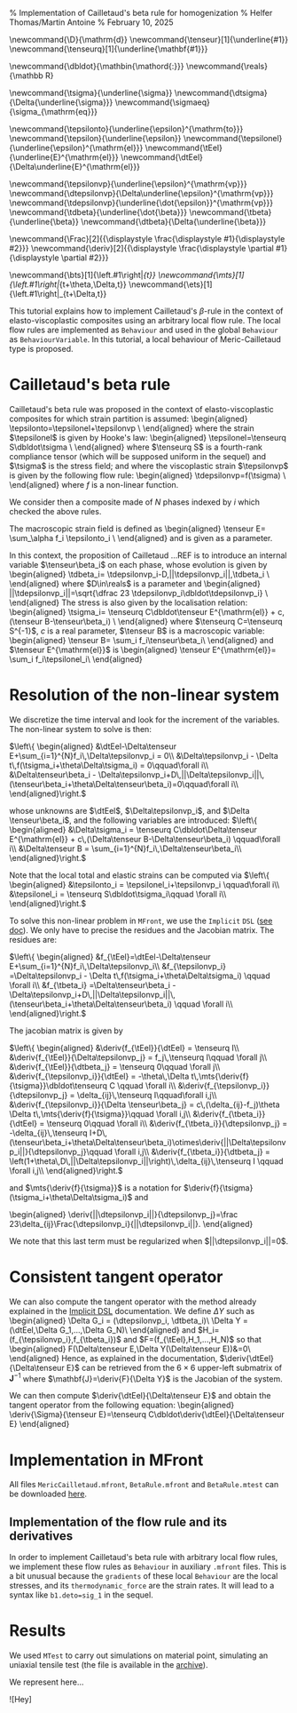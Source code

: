 % Implementation of Cailletaud's beta rule for homogenization
% Helfer Thomas/Martin Antoine
% February 10, 2025

\newcommand{\D}{\mathrm{d}}
\newcommand{\tenseur}[1]{\underline{#1}}
\newcommand{\tenseurq}[1]{\underline{\mathbf{#1}}}

\newcommand{\dbldot}{\mathbin{\mathord{:}}}
\newcommand{\reals}{\mathbb R}

\newcommand{\tsigma}{\underline{\sigma}}
\newcommand{\dtsigma}{\Delta{\underline{\sigma}}}
\newcommand{\sigmaeq}{\sigma_{\mathrm{eq}}}

\newcommand{\tepsilonto}{\underline{\epsilon}^{\mathrm{to}}}
\newcommand{\tepsilon}{\underline{\epsilon}}
\newcommand{\tepsilonel}{\underline{\epsilon}^{\mathrm{el}}}
\newcommand{\tEel}{\underline{E}^{\mathrm{el}}}
\newcommand{\dtEel}{\Delta\underline{E}^{\mathrm{el}}}

\newcommand{\tepsilonvp}{\underline{\epsilon}^{\mathrm{vp}}}
\newcommand{\dtepsilonvp}{\Delta\underline{\epsilon}^{\mathrm{vp}}}
\newcommand{\tdepsilonvp}{\underline{\dot{\epsilon}}^{\mathrm{vp}}}
\newcommand{\tdbeta}{\underline{\dot{\beta}}}
\newcommand{\tbeta}{\underline{\beta}}
\newcommand{\dtbeta}{\Delta{\underline{\beta}}}

\newcommand{\Frac}[2]{{\displaystyle \frac{\displaystyle #1}{\displaystyle #2}}}
\newcommand{\deriv}[2]{{\displaystyle \frac{\displaystyle \partial #1}{\displaystyle \partial #2}}}

\newcommand{\bts}[1]{\left.#1\right|_{t}}
\newcommand{\mts}[1]{\left.#1\right|_{t+\theta\,\Delta\,t}}
\newcommand{\ets}[1]{\left.#1\right|_{t+\Delta\,t}}

This tutorial explains how to implement Cailletaud's $\beta$-rule in the context of elasto-viscoplastic
composites using an arbitrary local flow rule.
The local flow rules are implemented as `Behaviour` and used in the global `Behaviour` as `BehaviourVariable`.
In this tutorial, a local behaviour of Meric-Cailletaud type is proposed.

# Cailletaud's beta rule

Cailletaud's beta rule was proposed in the context of elasto-viscoplastic composites for which
strain partition is assumed:
\begin{aligned}
  \tepsilonto=\tepsilonel+\tepsilonvp \\
\end{aligned}
where the strain $\tepsilonel$ is given by Hooke's law:
\begin{aligned}
  \tepsilonel=\tenseurq S\dbldot\tsigma \\
\end{aligned}
where $\tenseurq S$ is a fourth-rank compliance tensor (which will be supposed uniform in the sequel)
and $\tsigma$ is the stress field; and  where the viscoplastic strain
$\tepsilonvp$ is given by the following flow rule:
\begin{aligned}
  \tdepsilonvp=f(\tsigma) \\
\end{aligned}
where $f$ is a non-linear function.

We consider then a composite made of $N$ phases indexed by $i$ which checked the above rules.

The macroscopic strain field is defined as
\begin{aligned}
\tenseur E= \sum_\alpha f_i \tepsilonto_i \\
\end{aligned}
and is given as a parameter.

In this context, the proposition of Cailletaud ...REF  is to
introduce an internal variable $\tenseur\beta_i$ on each phase,
whose evolution is given by
\begin{aligned}
 \tdbeta_i= \tdepsilonvp_i-D\,||\tdepsilonvp_i||\,\tdbeta_i \\
\end{aligned}
where $D\in\reals$ is a parameter and
\begin{aligned}
  ||\tdepsilonvp_i||=\sqrt{\dfrac 23 \tdepsilonvp_i\dbldot\tdepsilonvp_i} \\
\end{aligned}
The stress is also given by the localisation relation:
\begin{aligned}
 \tsigma_i= \tenseurq C\dbldot\tenseur E^{\mathrm{el}} + c\,(\tenseur B-\tenseur\beta_i) \\
\end{aligned}
where $\tenseurq C=\tenseurq S^{-1}$, $c$ is a real parameter, $\tenseur B$ is a macroscopic
variable:
\begin{aligned}
\tenseur B= \sum_i f_i\tenseur\beta_i\\
\end{aligned}
and $\tenseur E^{\mathrm{el}}$ is
\begin{aligned}
\tenseur E^{\mathrm{el}}= \sum_i f_i\tepsilonel_i\\
\end{aligned}

# Resolution of the non-linear system

We discretize the time interval and look for the increment of the variables. The non-linear system
to solve is then:

$\left\{
\begin{aligned}
&\dtEel-\Delta\tenseur E+\sum_{i=1}^{N}f_i\,\Delta\tepsilonvp_i = 0\\
&\Delta\tepsilonvp_i - \Delta t\,f(\tsigma_i+\theta\Delta\tsigma_i) = 0\qquad\forall i\\
&\Delta\tenseur\beta_i - \Delta\tepsilonvp_i+D\,||\Delta\tepsilonvp_i||\,(\tenseur\beta_i+\theta\Delta\tenseur\beta_i)=0\qquad\forall i\\
  \end{aligned}\right.$

whose unknowns are $\dtEel$, $\Delta\tepsilonvp_i$, and $\Delta \tenseur\beta_i$,
and the following variables are introduced:
$\left\{
\begin{aligned}
&\Delta\tsigma_i = \tenseurq C\dbldot\Delta\tenseur E^{\mathrm{el}}  + c\,(\Delta\tenseur B-\Delta\tenseur\beta_i) \qquad\forall i\\
&\Delta\tenseur B = \sum_{i=1}^{N}f_i\,\Delta\tenseur\beta_i\\
  \end{aligned}\right.$
  
Note that the local total and elastic strains can be computed via
$\left\{
\begin{aligned}
&\tepsilonto_i = \tepsilonel_i+\tepsilonvp_i \qquad\forall i\\
&\tepsilonel_i = \tenseurq S\dbldot\tsigma_i\qquad \forall i\\
  \end{aligned}\right.$

To solve this non-linear problem in `MFront`, we use
the `Implicit` `DSL` ([see doc](./implicit-dsl.html)). We only have to precise the residues and the Jacobian matrix.
The residues are:

$\left\{
\begin{aligned}
&f_{\tEel}=\dtEel-\Delta\tenseur E+\sum_{i=1}^{N}f_i\,\Delta\tepsilonvp_i\\
&f_{\tepsilonvp_i} =\Delta\tepsilonvp_i - \Delta t\,f(\tsigma_i+\theta\Delta\tsigma_i) \qquad \forall i\\
&f_{\tbeta_i} =\Delta\tenseur\beta_i - \Delta\tepsilonvp_i+D\,||\Delta\tepsilonvp_i||\,(\tenseur\beta_i+\theta\Delta\tenseur\beta_i) \qquad \forall i\\
    \end{aligned}\right.$
    
The jacobian matrix is given by
  
 $\left\{
\begin{aligned}
&\deriv{f_{\tEel}}{\dtEel} = \tenseurq I\\
&\deriv{f_{\tEel}}{\Delta\tepsilonvp_j} = f_j\,\tenseurq I\qquad \forall j\\
&\deriv{f_{\tEel}}{\dtbeta_j} = \tenseurq 0\qquad \forall j\\
&\deriv{f_{\tepsilonvp_i}}{\dtEel} = -\theta\,\Delta t\,\mts{\deriv{f}{\tsigma}}\dbldot\tenseurq C \qquad \forall i\\
&\deriv{f_{\tepsilonvp_i}}{\dtepsilonvp_j} = \delta_{ij}\,\tenseurq I\qquad\forall i,j\\
&\deriv{f_{\tepsilonvp_i}}{\Delta \tenseur\beta_j} = c\,(\delta_{ij}-f_j)\theta \Delta t\,\mts{\deriv{f}{\tsigma}}\qquad \forall i,j\\
&\deriv{f_{\tbeta_i}}{\dtEel} = \tenseurq 0\qquad \forall i\\
&\deriv{f_{\tbeta_i}}{\dtepsilonvp_j} = -\delta_{ij}\,\tenseurq I+D\,(\tenseur\beta_i+\theta\Delta\tenseur\beta_i)\otimes\deriv{||\Delta\tepsilonvp_i||}{\dtepsilonvp_j}\qquad \forall i,j\\
&\deriv{f_{\tbeta_i}}{\dtbeta_j} = \left(1+\theta\,D\,||\Delta\tepsilonvp_i||\right)\,\delta_{ij}\,\tenseurq I \qquad \forall i,j\\
  \end{aligned}\right.$
  
  and $\mts{\deriv{f}{\tsigma}}$ is a notation for $\deriv{f}{\tsigma}(\tsigma_i+\theta\Delta\tsigma_i)$ and
  
 \begin{aligned}
  \deriv{||\dtepsilonvp_i||}{\dtepsilonvp_j}=\frac 23\delta_{ij}\Frac{\dtepsilonvp_i}{||\dtepsilonvp_i||}.
 \end{aligned}

We note that this last term must be regularized when $||\dtepsilonvp_i||=0$.

# Consistent tangent operator

We can also compute the tangent operator with the method already explained
in the [Implicit DSL](./implicit-dsl.html) documentation. We define $\Delta Y$ such as
\begin{aligned}
\Delta G_i = (\dtepsilonvp_i, \dtbeta_i)\\
\Delta Y = (\dtEel,\Delta G_1,...,\Delta G_N)\\
\end{aligned}
and $H_i=(f_{\tepsilonvp_i},f_{\tbeta_i})$ and $F=(f_{\tEel},H_1,...,H_N)$ so that
\begin{aligned}
  F(\Delta\tenseur E,\Delta Y(\Delta\tenseur E))&=0\\
 \end{aligned}
 Hence, as explained in the documentation, $\deriv{\dtEel}{\Delta\tenseur E}$ can be retrieved
 from the $6\times 6$ upper-left submatrix of $\mathbf{J}^{-1}$ where $\mathbf{J}=\deriv{F}{\Delta Y}$ is the Jacobian
 of the system.
 
 We can then compute $\deriv{\dtEel}{\Delta\tenseur E}$ and obtain the tangent operator from the following equation:
 \begin{aligned}
  \deriv{\Sigma}{\tenseur E}=\tenseurq C\dbldot\deriv{\dtEel}{\Delta\tenseur E}
 \end{aligned}
 
# Implementation in MFront

All files `MericCailletaud.mfront`, `BetaRule.mfront` and `BetaRule.mtest` can be downloaded [here](./downloads/BetaRule.zip).

## Implementation of the flow rule and its derivatives

In order to implement Cailletaud's beta rule with arbitrary local flow rules, we implement
these flow rules as `Behaviour` in auxiliary `.mfront` files.
This is a bit unusual because the `gradients` of these local `Behaviour` are the local stresses,
and its `thermodynamic_force` are the strain rates. It will lead to a syntax like `b1.deto=sig_1`
in the sequel.






# Results

We used `MTest` to carry out
simulations on material point, simulating an uniaxial tensile test
(the file is available in the [archive](downloads/BetaRule.zip)).

We represent here...

![Hey]

<!-- Local IspellDict: english -->
